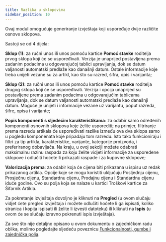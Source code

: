 ```yaml
---
title: Razlika u sklopovima
sidebar_position: 10
---
```


Ovaj modul omogućuje generiranje izvještaja koji uspoređuje dvije različite osnove sklopova. 

Sastoji se od 4 dijela:

**Sklop (1)**: za ručni unos ili unos pomoću kartice  **Pomoć stavke** roditelja prvog sklopa koji će se uspoređivati. Verzija je unaprijed postavljena prema zadanim podacima u odgovarajućoj tablici upravljanja, dok se datum valjanosti automatski predlaže kao današnji datum. Ostale informacije koje treba unijeti vezane su za artikl, kao što su razred, šifra, opis i varijanta;

**Sklop (2)**: za ručni unos ili unos pomoću kartice  **Pomoć stavke** roditelja drugog sklopa koji će se uspoređivati. Verzija i opcija unaprijed su postavljene prema zadanim podacima u odgovarajućim tablicama upravljanja, dok se datum valjanosti automatski predlaže kao današnji datum. Moguće je unijeti i informacije vezane uz varijantu, poput razreda, šifre, opisa i varijante;

**Popis komponenti s sljedećim karakteristikama**: za odabir samo određenih komponenti osnovnih sklopova koje želite usporediti; na primjer, filtriranje prema razredu artikala će uspoređivati razlike između ova dva sklopa samo u pogledu komponenata koje pripadaju tom razredu. Isto tako funkcioniraju i filtri za tip artikla, karakteristike, varijante, kategorije proizvoda, i preferiranog dobavljača. Na kraju, u ovoj sekciji možete odabrati maksimalnu razinu raspada za koju želite vidjeti informacije za uspoređene sklopove i odlučiti hoćete li prikazati raspade i za kupovne sklopove;

**Valorizacija prema**: za odabir koja će cijena biti prikazana u ispisu uz redak prikazanog artikla. Opcije koje se mogu koristiti uključuju Posljednju cijenu, Prosječnu cijenu, Standardnu cijenu, Prodajnu cijenu i Standardnu cijenu iduće godine. Ovo su polja koja se nalaze u kartici Troškovi kartice za Šifarnik Artikla.

Za pokretanje izvještaja dovoljno je kliknuti na **Pregled** (u ovom slučaju vidjet ćete pregled izvještaja i možete odlučiti hoćete li ga ispisati, koliko stranica i kopija ispisati ili želite li izvesti datoteku) ili kliknuti na **Ispis** (u ovom će se slučaju izravno pokrenuti ispis izvještaja).

Za sve što nije detaljno opisano u ovom dokumentu o zajedničkom radu oblika, molimo pogledajte sljedeću poveznicu [Funkcionalnosti, gumbe i zajednička polja](/docs/guide/common).